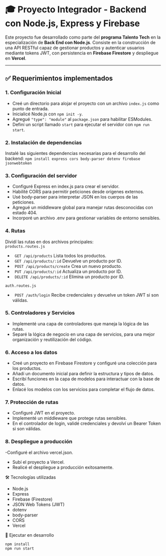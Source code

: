 # 🎓 Proyecto Integrador - Backend con Node.js, Express y Firebase

Este proyecto fue desarrollado como parte del **programa Talento Tech** en la especialización de **Back End con Node.js**. Consiste en la construcción de una API RESTful capaz de gestionar productos y autenticar usuarios mediante tokens JWT, con persistencia en **Firebase Firestore** y despliegue en **Vercel**.

---

## ✅ Requerimientos implementados

### 1. Configuración Inicial
- Creé un directorio para alojar el proyecto con un archivo `index.js` como punto de entrada.
- Inicialicé Node.js con `npm init -y`.
- Agregué `"type": "module"` al `package.json` para habilitar ESModules.
- Definí un script llamado `start` para ejecutar el servidor con `npm run start`.

### 2. Instalación de dependencias
Instalé las siguientes dependencias necesarias para el desarrollo del backend:
``` npm install express cors body-parser dotenv firebase jsonwebtoken ```

### 3. Configuración del servidor
- Configuré Express en index.js para crear el servidor.
- Habilité CORS para permitir peticiones desde orígenes externos.
- Usé body-parser para interpretar JSON en los cuerpos de las peticiones.
- Agregué un middleware global para manejar rutas desconocidas con estado 404.
- Incorporé un archivo .env para gestionar variables de entorno sensibles.

### 4. Rutas
Dividí las rutas en dos archivos principales: <br>
```products.routes.js```
- ``` GET /api/products``` Lista todos los productos.
- ``` GET /api/products/:id``` Devuelve un producto por ID.
- ``` POST /api/products/create``` Crea un nuevo producto.
- ``` PUT /api/products/:id``` Actualiza un producto por ID.
- ``` DELETE /api/products/:id``` Elimina un producto por ID.


```auth.routes.js ```
- ``` POST /auth/login``` Recibe credenciales y devuelve un token JWT si son válidas.

### 5. Controladores y Servicios
- Implementé una capa de controladores que maneja la lógica de las rutas.
- Separé la lógica de negocio en una capa de servicios, para una mejor organización y reutilización del código.

### 6. Acceso a los datos
- Creé un proyecto en Firebase Firestore y configuré una colección para los productos.
- Añadí un documento inicial para definir la estructura y tipos de datos.
- Escribí funciones en la capa de modelos para interactuar con la base de datos.
- Enlacé los modelos con los servicios para completar el flujo de datos.

### 7. Protección de rutas
- Configuré JWT en el proyecto.
- Implementé un middleware que protege rutas sensibles.
- En el controlador de login, validé credenciales y devolví un Bearer Token si son válidas.

### 8. Despliegue a producción
-Configuré el archivo vercel.json.
- Subí el proyecto a Vercel.
- Realicé el despliegue a producción exitosamente.

🛠 Tecnologías utilizadas
- Node.js
- Express
- Firebase (Firestore)
- JSON Web Tokens (JWT)
- dotenv
- body-parser
- CORS
- Vercel

🚀 Ejecutar en desarrollo
```
npm install
npm run start
```
